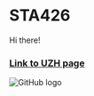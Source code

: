 # STA426

Hi there!

### [Link to UZH page](https://www.uzh.ch/de.html)

![GitHub logo](https://think360studio.com/wp-content/uploads/2018/02/GitHub-Logo.svg)
